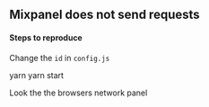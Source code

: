 ## Mixpanel does not send requests

#### Steps to reproduce
Change the `id` in `config.js`

yarn
yarn start

Look the the browsers network panel
